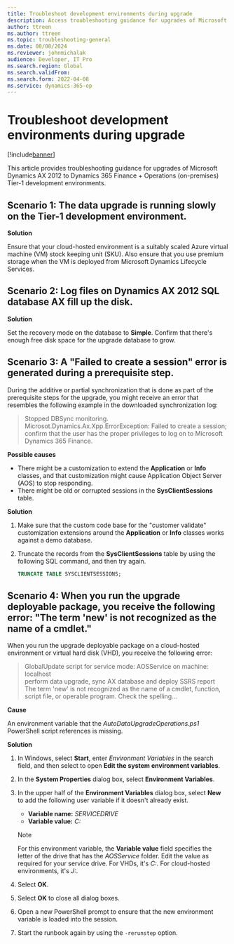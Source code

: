```yaml
---
title: Troubleshoot development environments during upgrade 
description: Access troubleshooting guidance for upgrades of Microsoft Dynamics AX 2012 to Dynamics 365 Finance + Operations (on-premises) Tier-1 development environments.
author: ttreen
ms.author: ttreen
ms.topic: troubleshooting-general
ms.date: 08/08/2024
ms.reviewer: johnmichalak
audience: Developer, IT Pro
ms.search.region: Global
ms.search.validFrom: 
ms.search.form: 2022-04-08
ms.service: dynamics-365-op
---
```


# Troubleshoot development environments during upgrade

[!include[banner](../includes/banner.md)]

This article provides troubleshooting guidance for upgrades of Microsoft Dynamics AX 2012 to Dynamics 365 Finance + Operations (on-premises) Tier-1 development environments.

## Scenario 1: The data upgrade is running slowly on the Tier-1 development environment.

**Solution**

Ensure that your cloud-hosted environment is a suitably scaled Azure virtual machine (VM) stock keeping unit (SKU). Also ensure that you use premium storage when the VM is deployed from Microsoft Dynamics Lifecycle Services.

## Scenario 2: Log files on Dynamics AX 2012 SQL database AX fill up the disk.

**Solution**

Set the recovery mode on the database to **Simple**. Confirm that there's enough free disk space for the upgrade database to grow.

## Scenario 3: A "Failed to create a session" error is generated during a prerequisite step.

During the additive or partial synchronization that is done as part of the prerequisite steps for the upgrade, you might receive an error that resembles the following example in the downloaded synchronization log:

> Stopped DBSync monitoring. Microsot.Dynamics.Ax.Xpp.ErrorException: Failed to create a session; confirm that the user has the proper privileges to log on to Microsoft Dynamics 365 Finance.

**Possible causes**

- There might be a customization to extend the **Application** or **Info** classes, and that customization might cause Application Object Server (AOS) to stop responding.
- There might be old or corrupted sessions in the **SysClientSessions** table.

**Solution**

1. Make sure that the custom code base for the "customer validate" customization extensions around the **Application** or **Info** classes works against a demo database.
2. Truncate the records from the **SysClientSessions** table by using the following SQL command, and then try again.

    ```SQL
    TRUNCATE TABLE SYSCLIENTSESSIONS;
    ```

## Scenario 4: When you run the upgrade deployable package, you receive the following error: "The term 'new' is not recognized as the name of a cmdlet."

When you run the upgrade deployable package on a cloud-hosted environment or virtual hard disk (VHD), you receive the following error:

> GlobalUpdate script for service mode: AOSService on machine: localhost  
> perform data upgrade, sync AX database and deploy SSRS report  
> The term 'new' is not recognized as the name of a cmdlet, function, script file, or operable program. Check the spelling...

**Cause**

An environment variable that the *AutoDataUpgradeOperations.ps1* PowerShell script references is missing.

**Solution**

1. In Windows, select **Start**, enter *Environment Variables* in the search field, and then select to open **Edit the system environment variables**.
2. In the **System Properties** dialog box, select **Environment Variables**.
3. In the upper half of the **Environment Variables** dialog box, select **New** to add the following user variable if it doesn't already exist.

    - **Variable name:** *SERVICEDRIVE*
    - **Variable value:** *C:*

    > [!NOTE]
    > For this environment variable, the **Variable value** field specifies the letter of the drive that has the *AOSService* folder. Edit the value as required for your service drive. For VHDs, it's *C:*. For cloud-hosted environments, it's *J:*.

4. Select **OK**.
5. Select **OK** to close all dialog boxes.
6. Open a new PowerShell prompt to ensure that the new environment variable is loaded into the session.
7. Start the runbook again by using the `-rerunstep` option.
